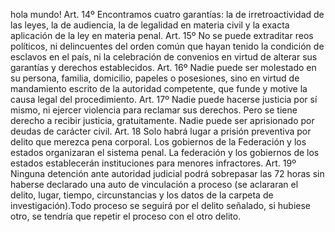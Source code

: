 hola mundo!
Art. 14º Encontramos cuatro garantías: la de irretroactividad de las leyes, la de audiencia, la de legalidad en materia civil y la exacta aplicación de la ley en materia penal.
Art. 15º No se puede extraditar reos políticos, ni delincuentes del orden común que hayan tenido la condición de esclavos en el país, ni la celebración de convenios en virtud de alterar sus garantías y derechos establecidos.
Art. 16º Nadie puede ser molestado en su persona, familia, domicilio, papeles o posesiones, sino en virtud de mandamiento escrito de la autoridad competente, que funde y motive la causa legal del procedimiento.
Art. 17º Nadie puede hacerse justicia por sí mismo, ni ejercer violencia para reclamar sus derechos. Pero se tiene derecho a recibir justicia, gratuitamente. Nadie puede ser aprisionado por deudas de carácter civil.
Art. 18 Solo habrá lugar a prisión preventiva por delito que merezca pena corporal. Los gobiernos de la Federación y los estados organizaran el sistema penal. La federación y los gobiernos de los estados establecerán instituciones para menores infractores.
Art. 19º Ninguna detención ante autoridad judicial podrá sobrepasar las 72 horas sin haberse declarado una auto de vinculación a proceso (se aclararan el delito, lugar, tiempo, circunstancias y los datos de la carpeta de investigación).Todo proceso se seguirá por el delito señalado, si hubiese otro, se tendría que repetir el proceso con el otro delito.
